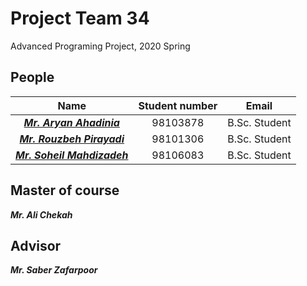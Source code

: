 # Project Team 34
Advanced Programing Project, 2020 Spring

## People
| Name | Student number | Email |
| :-: | :-: | :-: |
| _***[Mr. Aryan Ahadinia](https://github.com/AryanAhadinia)***_ |  98103878 | B.Sc. Student |
| _***[Mr. Rouzbeh Pirayadi](https://github.com/rpirayadi)***_ | 98101306 | B.Sc. Student |
| _***[Mr. Soheil Mahdizadeh](https://github.com/s0heil20)***_ | 98106083 | B.Sc. Student |

## Master of course
**_Mr. Ali Chekah_**

## Advisor
**_Mr. Saber Zafarpoor_**
